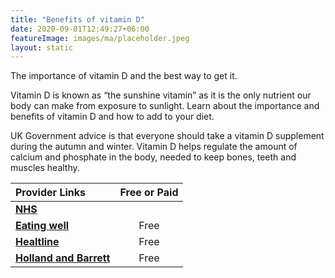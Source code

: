 ```yaml
---
title: "Benefits of vitamin D"
date: 2020-09-01T12:49:27+06:00
featureImage: images/ma/placeholder.jpeg
layout: static
---
```


The importance of vitamin D and the best way to get it.

Vitamin D is known as “the sunshine vitamin” as it is the only nutrient our body can make from exposure to sunlight. Learn about the importance and benefits of vitamin D and how to add to your diet.

UK Government advice is that everyone should take a vitamin D supplement during the autumn and winter. Vitamin D helps regulate the amount of calcium and phosphate in the body, needed to keep bones, teeth and muscles healthy.

| Provider Links      | Free or Paid  |  
| :-----------          | :--------------:      |  
| [**NHS**](https://www.nhs.uk/conditions/vitamins-and-minerals/vitamin-d/) |  | 
| [**Eating well**](https://www.eatingwell.com/gallery/12814/recipes-to-get-more-vitamin-d/) | Free | 
| [**Healtline**](https://www.healthline.com/health/nutrition/vitamin-d-foods) | Free | 
| [**Holland and Barrett**](https://www.hollandandbarrett.com/the-health-hub/vitamins-and-supplements/vitamins/vitamin-d/best-vitamin-d-supplements/) | Free | 
  

<br/><br/>






